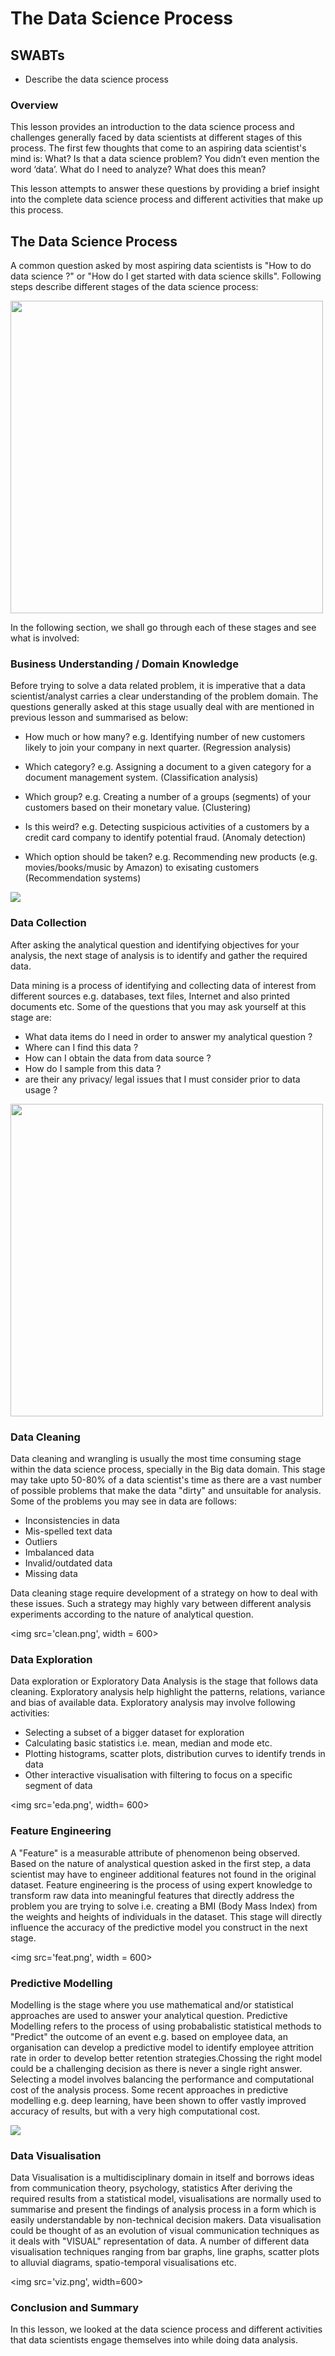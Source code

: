 
# The Data Science Process

## SWABTs
* Describe the data science process

### Overview

This lesson provides an introduction to the data science process and challenges generally faced by data scientists at different stages of this process. The first few thoughts that come to an aspiring data scientist's mind is: What? Is that a data science problem? You didn’t even mention the word ‘data’. What do I need to analyze? What does this mean?

This lesson attempts to answer these questions by providing a brief insight into the complete data science process and different activities that make up this process. 

## The Data Science Process

A common question asked by most aspiring data scientists is "How to do data science ?" or "How do I get started with data science skills". Following steps describe different stages of the data science process:

<img src="chart.png" width = "500"/>

In the following section, we shall go through each of these stages and see what is involved:

### Business Understanding / Domain Knowledge

Before trying to solve a data related problem, it is imperative that a data scientist/analyst carries a clear understanding of the problem domain. The questions generally asked at this stage usually deal with are mentioned in previous lesson and summarised as below:

* How much or how many? e.g. Identifying number of new customers likely to join your company in next quarter. (Regression analysis)

* Which category? e.g. Assigning a document to a given category for a document management system. (Classification analysis)

* Which group? e.g. Creating a number of a groups (segments) of your customers based on their monetary value. (Clustering)

* Is this weird? e.g. Detecting suspicious activities of a customers by a credit card company to identify potential fraud. (Anomaly detection)

* Which option should be taken? e.g. Recommending new products (e.g. movies/books/music by Amazon) to exisating customers (Recommendation systems)

<img src='domain.gif'>

### Data Collection

After asking the analytical question and identifying objectives for your analysis, the next stage of analysis is to identify and gather the required data. 

Data mining is a process of identifying and collecting data of interest from different sources e.g. databases, text files, Internet and also printed documents etc. Some of the questions that you may ask yourself at this stage are:

* What data items do I need in order to answer my analytical question ?
* Where can I find this data ?
* How can I obtain the data from data source ?
* How do I sample from this data ?
* are their any privacy/ legal issues that I must consider prior to data usage ?

<img src='datacollection.png' width = 500>

### Data Cleaning

Data cleaning and wrangling is usually the most time consuming stage within the data science process, specially in the Big data domain. This stage may take upto 50-80% of a data scientist's time as there are a vast number of possible problems that make the data "dirty" and unsuitable for analysis. Some of the problems you may see in data are follows:

* Inconsistencies in data
* Mis-spelled text data
* Outliers
* Imbalanced data
* Invalid/outdated data
* Missing data

Data cleaning stage require development of a strategy on how to deal with these issues. Such a strategy may highly vary between different analysis experiments according to the nature of analytical question. 

<img src='clean.png', width = 600>

### Data Exploration

Data exploration or Exploratory Data Analysis is the stage that follows data cleaning. Exploratory analysis help highlight the patterns, relations, variance and bias of available data. Exploratory analysis may involve following activities:

* Selecting a subset of a bigger dataset for exploration
* Calculating basic statistics i.e. mean, median and mode etc.
* Plotting histograms, scatter plots, distribution curves to identify trends in data
* Other interactive visualisation with filtering to focus on a specific segment of data 

<img src='eda.png', width= 600>


### Feature Engineering

A "Feature" is a measurable attribute of phenomenon being observed. Based on the nature of analystical question asked in the first step, a data scientist may have to engineer additional features not found in the original dataset. Feature engineering is the process of using expert knowledge to transform raw data into meaningful features that directly address the problem you are trying to solve i.e. creating a BMI (Body Mass Index) from the weights and heights of individuals in the dataset. This stage will directly influence the accuracy of the predictive model you construct in the next stage. 

<img src='feat.png', width = 600>

### Predictive Modelling

Modelling is the stage where you use mathematical and/or statistical approaches are used to answer your analytical question. Predictive Modelling refers to the process of using probabalistic statistical methods to "Predict" the outcome of an event e.g. based on employee data, an organisation can develop a predictive model to identify employee attrition rate in order to develop better retention strategies.Chossing the right model could be a challenging decision as there is never a single right answer. Selecting a model involves balancing the performance and computational cost of the analysis process. Some recent approaches in predictive modelling e.g. deep learning, have been shown to offer vastly improved accuracy of results, but with a very high computational cost.

<img src='predict.png'>

### Data Visualisation

Data Visualisation is a multidisciplinary domain in itself and borrows ideas from communication theory, psychology, statistics After deriving the required results from a statistical model, visualisations are normally used to summarise and present the findings of analysis process in a form which is easily understandable by non-technical decision makers. Data visualisation could be thought of as an evolution of visual communication techniques as it deals with "VISUAL" representation of data. A number of different data visualisation techniques ranging from bar graphs, line graphs, scatter plots to alluvial diagrams, spatio-temporal visualisations etc. 

<img src='viz.png', width=600>

### Conclusion and Summary

In this lesson, we looked at the data science process and different activities that data scientists engage themselves into while doing data analysis. 


